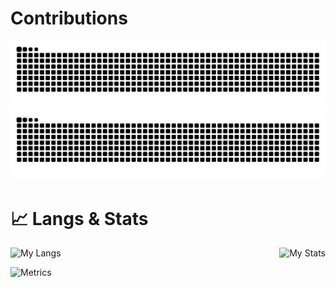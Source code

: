 # Contributions
![github snake light mode](https://raw.githubusercontent.com/Yinye1986/Yinye1986/output/github-contribution-grid-snake.svg#gh-light-mode-only)
![github snake dark mode](https://raw.githubusercontent.com/Yinye1986/Yinye1986/output/github-contribution-grid-snake-dark.svg#gh-dark-mode-only)

# 📈 Langs & Stats

<div style="display: flex; justify-content: space-between;">
    <img src="https://github-readme-stats.vercel.app/api/top-langs/?username=Yinye1986&hide=&layout=compact&card_width=405&langs_count=8&exclude_repo=&hide_progress=false" alt="My Langs"/>
    <img src="https://github-readme-stats.vercel.app/api?username=Yinye1986&hide=&hide_title=true&card_width=437&line_height=29.17&show_icons=true&count_private=true&theme=ambient_gradient" alt="My Stats"/>
</div>


![Metrics](https://metrics.lecoq.io/Yinye1986?template=classic&languages=1&base=header%2C%20activity%2C%20community%2C%20repositories%2C%20metadata&base.indepth=false&base.hireable=false&base.skip=false&languages=false&languages.limit=8&languages.threshold=0%25&languages.other=false&languages.colors=github&languages.sections=most-used&languages.indepth=false&languages.analysis.timeout=15&languages.analysis.timeout.repositories=7.5&languages.categories=markup%2C%20programming&languages.recent.categories=markup%2C%20programming&languages.recent.load=300&languages.recent.days=14&config.timezone=Asia%2FShanghai)
